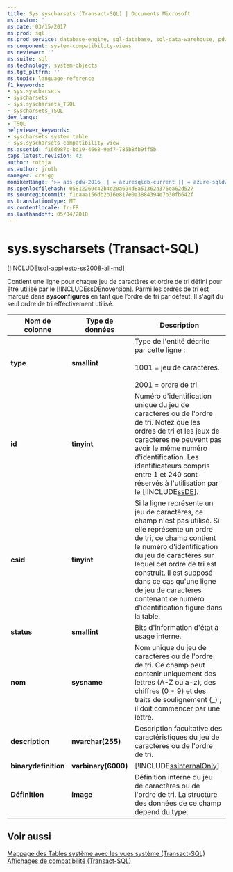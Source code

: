 ```yaml
---
title: Sys.syscharsets (Transact-SQL) | Documents Microsoft
ms.custom: ''
ms.date: 03/15/2017
ms.prod: sql
ms.prod_service: database-engine, sql-database, sql-data-warehouse, pdw
ms.component: system-compatibility-views
ms.reviewer: ''
ms.suite: sql
ms.technology: system-objects
ms.tgt_pltfrm: ''
ms.topic: language-reference
f1_keywords:
- sys.syscharsets
- syscharsets
- sys.syscharsets_TSQL
- syscharsets_TSQL
dev_langs:
- TSQL
helpviewer_keywords:
- syscharsets system table
- sys.syscharsets compatibility view
ms.assetid: f16d987c-bd19-4668-9ef7-785b8fb9ff5b
caps.latest.revision: 42
author: rothja
ms.author: jroth
manager: craigg
monikerRange: '>= aps-pdw-2016 || = azuresqldb-current || = azure-sqldw-latest || >= sql-server-2016 || = sqlallproducts-allversions'
ms.openlocfilehash: 05812269c42b4d20a694d8a51362a376ea62d527
ms.sourcegitcommit: f1caaa156db2b16e817e0a3884394e7b30fb642f
ms.translationtype: MT
ms.contentlocale: fr-FR
ms.lasthandoff: 05/04/2018
---
```

# <a name="syssyscharsets-transact-sql"></a>sys.syscharsets (Transact-SQL)
[!INCLUDE[tsql-appliesto-ss2008-all-md](../../includes/tsql-appliesto-ss2008-all-md.md)]

  Contient une ligne pour chaque jeu de caractères et ordre de tri défini pour être utilisé par le [!INCLUDE[ssDEnoversion](../../includes/ssdenoversion-md.md)]. Parmi les ordres de tri est marqué dans **sysconfigures** en tant que l’ordre de tri par défaut. Il s'agit du seul ordre de tri effectivement utilisé.  
  
|Nom de colonne|Type de données| Description|  
|-----------------|---------------|-----------------|  
|**type**|**smallint**|Type de l'entité décrite par cette ligne :<br /><br /> 1001 = jeu de caractères.<br /><br /> 2001 = ordre de tri.|  
|**id**|**tinyint**|Numéro d'identification unique du jeu de caractères ou de l'ordre de tri. Notez que les ordres de tri et les jeux de caractères ne peuvent pas avoir le même numéro d'identification. Les identificateurs compris entre 1 et 240 sont réservés à l'utilisation par le [!INCLUDE[ssDE](../../includes/ssde-md.md)].|  
|**csid**|**tinyint**|Si la ligne représente un jeu de caractères, ce champ n'est pas utilisé. Si elle représente un ordre de tri, ce champ contient le numéro d'identification du jeu de caractères sur lequel cet ordre de tri est construit. Il est supposé dans ce cas qu'une ligne de jeu de caractères contenant ce numéro d'identification figure dans la table.|  
|**status**|**smallint**|Bits d'information d'état à usage interne.|  
|**nom**|**sysname**|Nom unique du jeu de caractères ou de l'ordre de tri. Ce champ peut contenir uniquement des lettres (A-Z ou a-z), des chiffres (0 - 9) et des traits de soulignement (_) ; il doit commencer par une lettre.|  
|**description**|**nvarchar(255)**|Description facultative des caractéristiques du jeu de caractères ou de l'ordre de tri.|  
|**binarydefinition**|**varbinary(6000)**|[!INCLUDE[ssInternalOnly](../../includes/ssinternalonly-md.md)]|  
|**Définition**|**image**|Définition interne du jeu de caractères ou de l'ordre de tri. La structure des données de ce champ dépend du type.|  
  
## <a name="see-also"></a>Voir aussi  
 [Mappage des Tables système avec les vues système &#40;Transact-SQL&#41;](../../relational-databases/system-tables/mapping-system-tables-to-system-views-transact-sql.md)   
 [Affichages de compatibilité &#40;Transact-SQL&#41;](~/relational-databases/system-compatibility-views/system-compatibility-views-transact-sql.md)  
  
  
